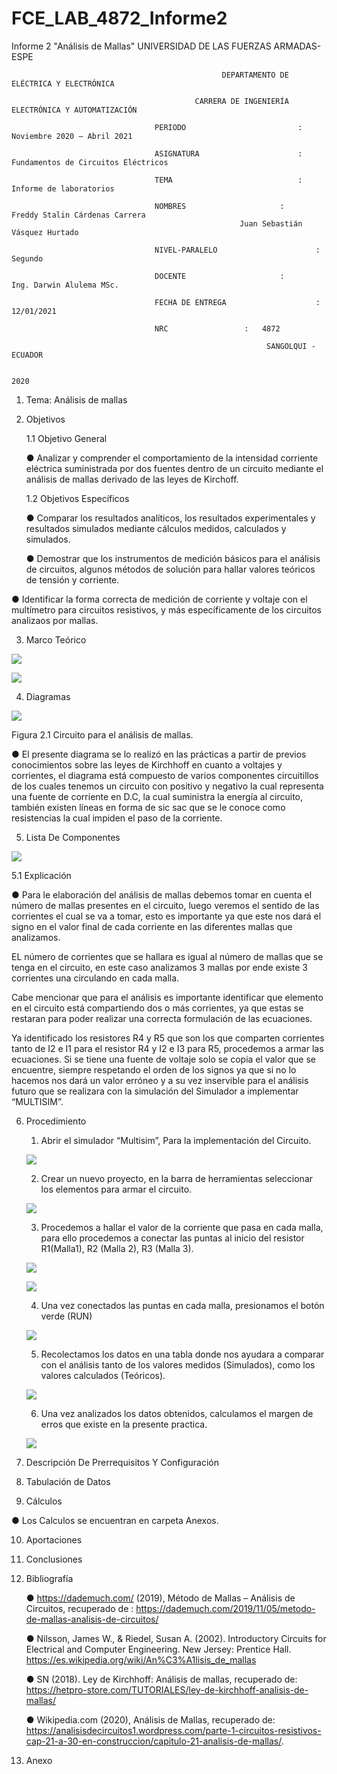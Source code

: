 # FCE_LAB_4872_Informe2
Informe 2 "Análisis de Mallas"
                                                      UNIVERSIDAD DE LAS FUERZAS ARMADAS-ESPE

                                                   DEPARTAMENTO DE ELÉCTRICA Y ELECTRÓNICA

                                             CARRERA DE INGENIERÍA ELECTRÓNICA Y AUTOMATIZACIÓN

                                    PERIODO        	                :       Noviembre 2020 – Abril 2021

                                    ASIGNATURA     	                :       Fundamentos de Circuitos Eléctricos 

                                    TEMA	                        : 	Informe de laboratorios
 
                                    NOMBRES       	          	:       Freddy Stalin Cárdenas Carrera 
					                                   Juan Sebastián Vásquez Hurtado 

                                    NIVEL-PARALELO                      :       Segundo

                                    DOCENTE       	 	        :       Ing. Darwin Alulema MSc.

                                    FECHA DE ENTREGA                    :       12/01/2021

                                    NRC 				:	4872
 
                                                             SANGOLQUI - ECUADOR

                                                                       2020



1.	Tema: Análisis de mallas
2.	Objetivos

	1.1 Objetivo General

	●	Analizar y comprender el comportamiento de la intensidad corriente eléctrica 	suministrada por dos fuentes dentro de un circuito mediante el análisis de mallas 	derivado de las leyes de Kirchoff.

	1.2 Objetivos Específicos

	●	Comparar los resultados analíticos, los resultados experimentales y resultados 	simulados mediante cálculos medidos, calculados y simulados.

	●	Demostrar que los instrumentos de medición básicos para el análisis de 	circuitos, algunos métodos de solución para hallar valores teóricos de tensión y 	corriente.

●		Identificar la forma correcta de medición de corriente y voltaje con el multímetro   para circuitos resistivos, y más específicamente de los circuitos analizaos por mallas.

3.	Marco Teórico 

![](https://github.com/JuanSVasquezH/FCE_LAB_4872_Informe2/blob/main/ImagenesInforme/T1.png)

![](https://github.com/JuanSVasquezH/FCE_LAB_4872_Informe2/blob/main/ImagenesInforme/T2.png)


4.	Diagramas 
 
![](https://github.com/JuanSVasquezH/FCE_LAB_4872_Informe2/blob/main/ImagenesInforme/Circuito.png)
 
Figura 2.1 Circuito para el análisis de mallas. 

●	El presente diagrama se lo realizó en las prácticas a partir de previos conocimientos sobre las leyes de Kirchhoff en cuanto a voltajes y corrientes, el diagrama está compuesto de varios componentes circuitillos de los cuales tenemos un circuito con positivo y negativo la cual representa una fuente de corriente en D.C, la cual suministra la energía al circuito, también existen líneas en forma de sic sac que se le conoce como resistencias la cual impiden el paso de la corriente. 

5.	Lista De Componentes 

![](https://github.com/JuanSVasquezH/FCE_LAB_4872_Informe2/blob/main/ImagenesInforme/Material.png)

  5.1 	Explicación
  
  
●	Para le elaboración del análisis de mallas debemos tomar en cuenta el número de mallas presentes en el circuito, luego veremos el sentido de las corrientes el cual se va a tomar, esto es importante ya que este nos dará el signo en el valor final de cada corriente en las diferentes mallas que analizamos.


EL número de corrientes que se hallara es igual al número de mallas que se tenga en el circuito, en este caso analizamos 3 mallas por ende existe 3 corrientes una circulando en cada malla.


Cabe mencionar que para el análisis es importante identificar que elemento en el circuito está compartiendo dos o más corrientes, ya que estas se restaran para poder realizar una correcta formulación de las ecuaciones. 


Ya identificado los resistores R4 y R5 que son los que comparten corrientes tanto de I2 e I1 para el resistor R4 y I2 e I3 para R5, procedemos a armar las ecuaciones. Si se tiene una fuente de voltaje solo se copia el valor que se encuentre, siempre respetando el orden de los signos ya que si no lo hacemos nos dará un valor erróneo y a su vez inservible para el análisis futuro que se realizara con la simulación del Simulador a implementar “MULTISIM”.

6.	Procedimiento 

             
      1. Abrir el simulador “Multisim”, Para la implementación del Circuito.
	
	
      ![](https://github.com/JuanSVasquezH/FCE_LAB_4872_Informe2/blob/main/ImagenesInforme/P1.png)
      
      
 
      2. Crear un nuevo proyecto, en la barra de herramientas seleccionar los elementos para armar el circuito.


      ![](https://github.com/JuanSVasquezH/FCE_LAB_4872_Informe2/blob/main/ImagenesInforme/Circuito1.png)



      3. Procedemos a hallar el valor de la corriente que pasa en cada malla, para ello procedemos a conectar las puntas al inicio del resistor R1(Malla1), R2 (Malla 2), R3 (Malla 3).


      ![](https://github.com/JuanSVasquezH/FCE_LAB_4872_Informe2/blob/main/ImagenesInforme/Corrientes.png)
      
      
      ![](https://github.com/JuanSVasquezH/FCE_LAB_4872_Informe2/blob/main/ImagenesInforme/VoltajeCorriente.png)



      4.  Una vez conectados las puntas en cada malla, presionamos el botón verde (RUN)


      ![](https://github.com/JuanSVasquezH/FCE_LAB_4872_Informe2/blob/main/ImagenesInforme/123i.jpg)



      5. Recolectamos los datos en una tabla donde nos ayudara a comparar con el análisis tanto de los valores medidos (Simulados), como los valores calculados (Teóricos).
      
                
      ![](https://github.com/JuanSVasquezH/FCE_LAB_4872_Informe2/blob/main/ImagenesInforme/Simulador.jpg)



      6. Una vez analizados los datos obtenidos, calculamos el margen de erros que existe en la presente practica.
	     

      ![](https://github.com/JuanSVasquezH/FCE_LAB_4872_Informe2/blob/main/ImagenesInforme/Datos.png)	     
      
      
      
	     
7.	Descripción De Prerrequisitos Y Configuración 


8.	Tabulación de Datos


9.	Cálculos 

●	Los Calculos se encuentran en carpeta Anexos.

10.	Aportaciones 


11.	Conclusiones 


12.	Bibliografía 


	●	https://dademuch.com/ (2019), Método de Mallas – Análisis de Circuitos, recuperado de : 	https://dademuch.com/2019/11/05/metodo-de-mallas-analisis-de-circuitos/ 

	●	 Nilsson, James W., & Riedel, Susan A. (2002). Introductory Circuits for Electrical           and Computer Engineering. New Jersey: Prentice Hall.  https://es.wikipedia.org/wiki/An%C3%A1lisis_de_mallas 

	●	SN (2018). Ley de Kirchhoff: Análisis de mallas, recuperado de: 	https://hetpro-store.com/TUTORIALES/ley-de-kirchhoff-analisis-de-mallas/ 

	●	Wikipedia.com (2020), Análisis de Mallas, recuperado de: 	https://analisisdecircuitos1.wordpress.com/parte-1-circuitos-resistivos-cap-21-a-30-en-construccion/capitulo-21-analisis-de-mallas/.


13.	Anexo
        


